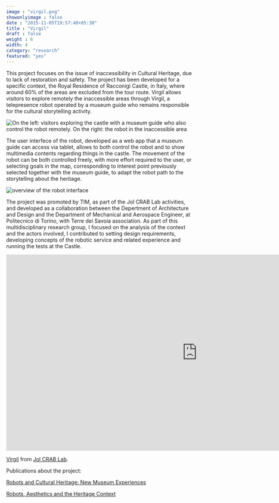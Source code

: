 ```yaml
---
image : "virgil.png"
showonlyimage : false
date : "2015-11-05T19:57:40+05:30"
title : "Virgil"
draft : false
weight : 6
width: 4
category: "research"
featured: "yes"
---
```



<!--more-->

This project focuses on the issue of inaccessibility in Cultural Heritage, due to lack of restoration and safety. The project has been developed for a specific context, the Royal Residence of Racconigi Castle, in Italy, where around 60% of the areas are excluded from the tour route. Virgil allows visitors to explore remotely the inaccessible areas through Virgil, a telepresence robot operated by a museum guide who remains responsible for the cultural storytelling activity.

![On the left: visitors exploring the castle with a museum guide who also control the robot remotely. On the right: the robot in the inaccessible area](/img/virgil3.png)

The user interfece of the robot, developed as a web app that a museum guide can access via tablet, allows to both control the robot and to show multimedia contents regarding things in the castle. The movement of the robot can be both controlled freely, with more effort required to the user, or selecting goals in the map, corresponding to interest point previously selected together with the museum guide, to adapt the robot path to the storytelling about the heritage.

![overview of the robot interface](/img/virgil2.png)

The project was promoted by TIM, as part of the Jol CRAB Lab activities, and developed as a collaboration between the Depertment of Architecture and Design and the Department of Mechanical and Aerospace Engineer, at Politecnico di Torino, with  Terre dei Savoia association. As part of this multidisciplinary research group, I focused on the analysis of the context and the actors involved, I contributed to setting design requirements, developing concepts of the robotic service and related experience and running the tests at the Castle.

<iframe src="https://www.youtube.com/watch?v=8_Y1gduXhMs&feature=emb_title" width="1024" height="526" frameborder="0" webkitallowfullscreen mozallowfullscreen allowfullscreen></iframe>
<p><a href="https://www.youtube.com/watch?v=8_Y1gduXhMs&feature=emb_title">Virgil</a> from <a href="https://www.youtube.com/watch?v=8_Y1gduXhMs&feature=emb_title">Jol CRAB Lab</a>.</p>




Publications about the project:

[Robots and Cultural Heritage: New Museum Experiences](http://artes.ucp.pt/citarj/article/view/158)

[Robots, Aesthetics and the Heritage Context](http://interactions.acm.org/archive/view/september-october-2017/robots-aesthetics-and-the-heritage-context)
